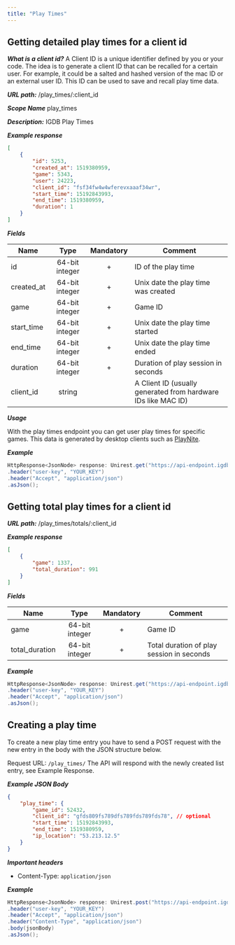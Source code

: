 ```yaml
---
title: "Play Times"
---
```


## Getting detailed play times for a client id

***What is a client id?***
A Client ID is a unique identifier defined by you or your code. The idea is to generate a client ID that can be recalled for a certain user. For example, it could be a salted and hashed version of the mac ID or an external user ID. This ID can be used to save and recall play time data.

***URL path:*** /play_times/:client_id

***Scope Name*** play_times

***Description:*** IGDB Play Times

***Example response***
```json
[
    {
        "id": 5253,
        "created_at": 1519380959,
        "game": 5343,
        "user": 24223,
        "client_id": "fsf34fw4w4wferevxaaaf34wr",
        "start_time": 15192843993,
        "end_time": 1519380959,
        "duration": 1
    }
]
```

***Fields***

| Name         | Type           | Mandatory | Comment |
| ------------ |:--------------:|:---------:| ------- |
| id           | 64-bit integer |     +     | ID of the play time |
| created_at   | 64-bit integer |     +     | Unix date the play time was created |
| game         | 64-bit integer |     +     | Game ID |
| start_time   | 64-bit integer |     +     | Unix date the play time started |
| end_time     | 64-bit integer |     +     | Unix date the play time ended |
| duration     | 64-bit integer |     +     | Duration of play session in seconds |
| client_id    | string         |           | A Client ID (usually generated from hardware IDs like MAC ID) |

***Usage***

With the play times endpoint you can get user play times for specific games. This data is generated by desktop clients such as [PlayNite](https://playnite.link/).

***Example***

```java
HttpResponse<JsonNode> response: Unirest.get("https://api-endpoint.igdb.com/play_times/fsf34fw4w4wferevxaaaf34wr")
.header("user-key", "YOUR_KEY")
.header("Accept", "application/json")
.asJson();
```

## Getting total play times for a client id

***URL path:*** /play_times/totals/:client_id

***Example response***

```json
[
    {
        "game": 1337,
        "total_duration": 991
    }
]
```

***Fields***

| Name           | Type           | Mandatory | Comment |
| -------------- |:--------------:|:---------:| ------- |
| game           | 64-bit integer |     +     | Game ID |
| total_duration | 64-bit integer |     +     | Total duration of play session in seconds |

***Example***

```java
HttpResponse<JsonNode> response: Unirest.get("https://api-endpoint.igdb.com/play_times/totals/fsf34fw4w4wferevxaaaf34wr")
.header("user-key", "YOUR_KEY")
.header("Accept", "application/json")
.asJson();
```

## Creating a play time

To create a new play time entry you have to send a POST request with the new entry in the body with the JSON structure below.  

Request URL: `/play_times/`
The API will respond with the newly created list entry, see Example Response. 

***Example JSON Body***

```json
{
	"play_time": {
		"game_id": 52432,
		"client_id": "gfds809fs789dfs789fds789fds78", // optional
		"start_time": 15192843993,
		"end_time": 1519380959,
		"ip_location": "53.213.12.5"
	}
}
```

***Important headers***

- Content-Type: `application/json`

***Example***

```java
HttpResponse<JsonNode> response: Unirest.post("https://api-endpoint.igdb.com/play_times/")
.header("user-key", "YOUR_KEY")
.header("Accept", "application/json")
.header("Content-Type", "application/json")
.body(jsonBody)
.asJson();
```